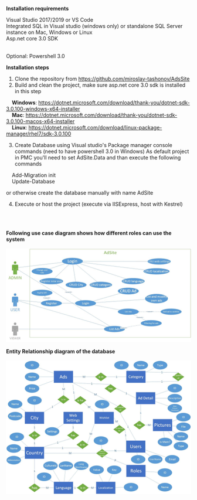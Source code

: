 <b>Installation requirements</b>

Visual Studio 2017/2019 or VS Code<br/>
Integrated SQL in Visual studio (windows only) or standalone SQL Server instance on Mac, Windows or Linux<br/>
Asp.net core 3.0 SDK<br/><br/>

Optional: Powershell 3.0 <br/>


<b>Installation steps</b>

1. Clone the repository from https://github.com/miroslav-tashonov/AdsSite 
2. Build and clean the project, make sure asp.net core 3.0 sdk is installed in this step 

  &nbsp;&nbsp;&nbsp;&nbsp;<b>Windows</b>: https://dotnet.microsoft.com/download/thank-you/dotnet-sdk-3.0.100-windows-x64-installer </br>
  &nbsp;&nbsp;&nbsp;&nbsp;<b>Mac</b>: https://dotnet.microsoft.com/download/thank-you/dotnet-sdk-3.0.100-macos-x64-installer </br>
  &nbsp;&nbsp;&nbsp;&nbsp;<b>Linux</b>: https://dotnet.microsoft.com/download/linux-package-manager/rhel7/sdk-3.0.100 </br>


3. Create Database using Visual studio's Package manager console commands (need to have powershell 3.0 in Windows)
As default project in PMC you'll need to set AdSite.Data and than execute the following commands

&nbsp;&nbsp;&nbsp;&nbsp;Add-Migration init</br>
&nbsp;&nbsp;&nbsp;&nbsp;Update-Database

or otherwise create the database manually with name AdSite

4. Execute or host the project (execute via IISExpress, host with Kestrel)
<br/>
<br/>

<b>Following use case diagram shows how different roles can use the system</b>
<br/>
<br/>
![alt text](https://github.com/miroslav-tashonov/AdsSite/blob/master/AdSite/wwwroot/img/ad-site-usecase.jpg) 


<b>Entity Relationship diagram of the database</b>
<br/>
<br/>
![alt text](https://github.com/miroslav-tashonov/AdsSite/blob/master/AdSite/wwwroot/img/adsite-Database-ER.jpg) 
